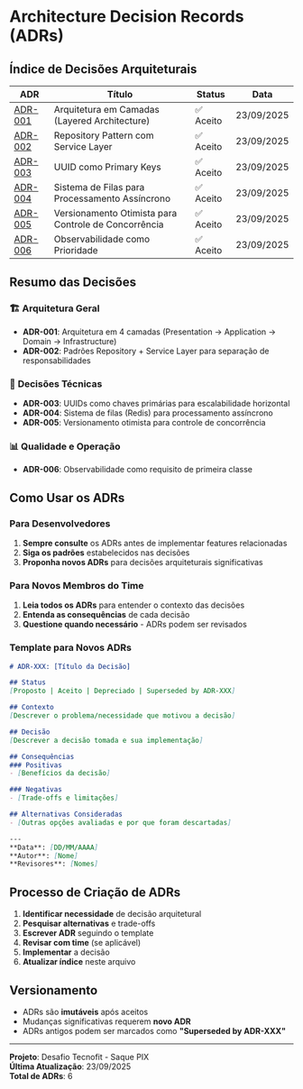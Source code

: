 # Architecture Decision Records (ADRs)

## Índice de Decisões Arquiteturais

| ADR | Título | Status | Data |
|-----|--------|--------|------|
| [ADR-001](ADR-001-layered-architecture.md) | Arquitetura em Camadas (Layered Architecture) | ✅ Aceito | 23/09/2025 |
| [ADR-002](ADR-002-repository-service-pattern.md) | Repository Pattern com Service Layer | ✅ Aceito | 23/09/2025 |
| [ADR-003](ADR-003-uuid-primary-keys.md) | UUID como Primary Keys | ✅ Aceito | 23/09/2025 |
| [ADR-004](ADR-004-queue-system.md) | Sistema de Filas para Processamento Assíncrono | ✅ Aceito | 23/09/2025 |
| [ADR-005](ADR-005-optimistic-locking.md) | Versionamento Otimista para Controle de Concorrência | ✅ Aceito | 23/09/2025 |
| [ADR-006](ADR-006-observability-first.md) | Observabilidade como Prioridade | ✅ Aceito | 23/09/2025 |

## Resumo das Decisões

### 🏗️ **Arquitetura Geral**
- **ADR-001**: Arquitetura em 4 camadas (Presentation → Application → Domain → Infrastructure)
- **ADR-002**: Padrões Repository + Service Layer para separação de responsabilidades

### 🔧 **Decisões Técnicas**
- **ADR-003**: UUIDs como chaves primárias para escalabilidade horizontal
- **ADR-004**: Sistema de filas (Redis) para processamento assíncrono
- **ADR-005**: Versionamento otimista para controle de concorrência

### 📊 **Qualidade e Operação**
- **ADR-006**: Observabilidade como requisito de primeira classe

## Como Usar os ADRs

### Para Desenvolvedores
1. **Sempre consulte** os ADRs antes de implementar features relacionadas
2. **Siga os padrões** estabelecidos nas decisões
3. **Proponha novos ADRs** para decisões arquiteturais significativas

### Para Novos Membros do Time
1. **Leia todos os ADRs** para entender o contexto das decisões
2. **Entenda as consequências** de cada decisão
3. **Questione quando necessário** - ADRs podem ser revisados

### Template para Novos ADRs
```markdown
# ADR-XXX: [Título da Decisão]

## Status
[Proposto | Aceito | Depreciado | Superseded by ADR-XXX]

## Contexto
[Descrever o problema/necessidade que motivou a decisão]

## Decisão
[Descrever a decisão tomada e sua implementação]

## Consequências
### Positivas
- [Benefícios da decisão]

### Negativas  
- [Trade-offs e limitações]

## Alternativas Consideradas
- [Outras opções avaliadas e por que foram descartadas]

---
**Data**: [DD/MM/AAAA]
**Autor**: [Nome]
**Revisores**: [Nomes]
```

## Processo de Criação de ADRs

1. **Identificar necessidade** de decisão arquitetural
2. **Pesquisar alternativas** e trade-offs
3. **Escrever ADR** seguindo o template
4. **Revisar com time** (se aplicável)
5. **Implementar** a decisão
6. **Atualizar índice** neste arquivo

## Versionamento
- ADRs são **imutáveis** após aceitos
- Mudanças significativas requerem **novo ADR**
- ADRs antigos podem ser marcados como **"Superseded by ADR-XXX"**

---

**Projeto**: Desafio Tecnofit - Saque PIX  
**Última Atualização**: 23/09/2025  
**Total de ADRs**: 6
